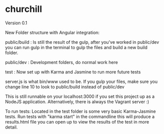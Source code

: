 # churchill

Version 0.1

New Folder structure with Angular integration:

public/build : Is still the result of the gulp, after you've worked in public/dev you can run gulp in the
terminal to gulp the files and build a new build folder. 

public/dev   : Development folders, do normal work here

test : Now set up with Karma and Jasmine to run more future tests

server.js is what bin/www used to be.  If you gulp your files, make sure you change line 10 to look to 
public/build instead of public/dev

This is still runnable on your localhost:3000 if you set this project up as a NodeJS application.
Alternatively, there is always the Vagrant server :)

To run tests:
Located in the test folder is some very basic Karma-Jasmine tests.  Run tests with "karma start" in the commandline
this will produce a results.html file you can open up to view the results of the test in more detail.
